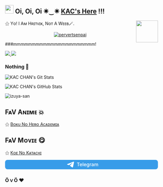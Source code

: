 ## <img src="https://user-images.githubusercontent.com/1303154/88677602-1635ba80-d120-11ea-84d8-d263ba5fc3c0.gif" width="28px"> Oi, Oi, Oi ✷⁠‿⁠✷ [KAC's Here](https://github.com/KAC-CHAN) !!!

⚝ Yᴏ! I Aᴍ Hʀɪᴛᴠɪᴋ,  Nᴏᴛ A Wᴇᴇʙ🪄.
<img src="https://64.media.tumblr.com/34784257378ce2c51675599159735772/tumblr_nd3b8i2gL01sedjuto1_400.gifv" align="right" width="72"/>

</p>
<p align="center">
  <a href="https://t.me/pervertsenpai"><img src="https://telegra.ph/file/681ce0be1c844af41dd1e.jpg" alt="pervertsenpai"></a>
  
  ###mmmmmmmmmmmmmmmmmmmmmm!
  
  <a href="https://github.com/KAC-CHAN">
    <img src="https://img.shields.io/github/followers/h0daka?label=GitHub&logo=github&style=for-the-badge&color=blue"/>
  </a>
  <a href="https://telegram.me/izuya">
    <img src="https://img.shields.io/badge/telegram-1b77FF.svg?style=for-the-badge&logo=telegram"/>
  </a>  
 </a>
  

### Nothing 🐇

![KAC CHAN's Git Stats](https://github-readme-stats.vercel.app/api?username=kac-chan&include_all_commits=true&count_private=true&theme=highcontrast)

![KAC CHAN's GitHub Stats](https://github-readme-streak-stats.herokuapp.com?user=KAC-CHAN&theme=tokyonight)
<p align="left"> <img src="https://komarev.com/ghpvc/?username=KAC-CHAN&label=Profile%20Views&color=orange&style=flat-square" alt="izuya-san" /> </p>


## FᴀV Aɴɪᴍᴇ 💥

⚝ [Bᴏᴋᴜ Nᴏ Hᴇʀᴏ Aᴄᴀᴅᴇᴍɪᴀ](https://anilist.co/anime/21459/Boku-no-Hero-Academia/) </br>

## FᴀV Mᴏᴠɪᴇ 😋

⚝ [Kᴏᴇ Nᴏ Kᴀᴛᴀᴄʜɪ](https://anilist.co/anime/21459/Koe-no-Katachi/) </br>

<a style="display:block;font-size:16px;font-weight:500;text-align:center;border-radius:8px;padding:5px;background:#389ce9;text-decoration:none;color:#fff;" href="https://xn--r1a.click/PervertSenpai" target="_blank"><svg style="width:30px;height:20px;vertical-align:middle;margin:0px 5px;" viewBox="0 0 21 18"><g fill="none"><path fill="#ffffff" d="M0.554,7.092 L19.117,0.078 C19.737,-0.156 20.429,0.156 20.663,0.776 C20.745,0.994 20.763,1.23 20.713,1.457 L17.513,16.059 C17.351,16.799 16.62,17.268 15.88,17.105 C15.696,17.065 15.523,16.987 15.37,16.877 L8.997,12.271 C8.614,11.994 8.527,11.458 8.805,11.074 C8.835,11.033 8.869,10.994 8.905,10.958 L15.458,4.661 C15.594,4.53 15.598,4.313 15.467,4.176 C15.354,4.059 15.174,4.037 15.036,4.125 L6.104,9.795 C5.575,10.131 4.922,10.207 4.329,10.002 L0.577,8.704 C0.13,8.55 -0.107,8.061 0.047,7.614 C0.131,7.374 0.316,7.182 0.554,7.092 Z"></path></g></svg>Telegram</a>

### Ӧ⁠ｖ⁠Ӧ ❤️

